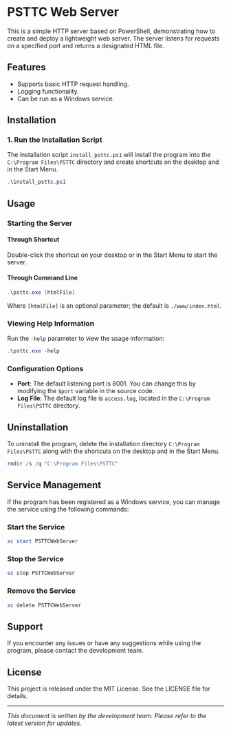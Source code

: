# PSTTC Web Server

This is a simple HTTP server based on PowerShell, demonstrating how to create and deploy a lightweight web server. The server listens for requests on a specified port and returns a designated HTML file.

## Features

- Supports basic HTTP request handling.
- Logging functionality.
- Can be run as a Windows service.

## Installation

### 1. Run the Installation Script

The installation script `install_psttc.ps1` will install the program into the `C:\Program Files\PSTTC` directory and create shortcuts on the desktop and in the Start Menu.

```powershell
.\install_psttc.ps1
```

## Usage

### Starting the Server

#### Through Shortcut

Double-click the shortcut on your desktop or in the Start Menu to start the server.

#### Through Command Line

```powershell
.\psttc.exe [htmlFile]
```

Where `[htmlFile]` is an optional parameter; the default is `./www/index.html`.

### Viewing Help Information

Run the `-help` parameter to view the usage information:

```powershell
.\psttc.exe -help
```

### Configuration Options

- **Port**: The default listening port is 8001. You can change this by modifying the `$port` variable in the source code.
- **Log File**: The default log file is `access.log`, located in the `C:\Program Files\PSTTC` directory.

## Uninstallation

To uninstall the program, delete the installation directory `C:\Program Files\PSTTC` along with the shortcuts on the desktop and in the Start Menu.

```powershell
rmdir /s /q "C:\Program Files\PSTTC"
```

## Service Management

If the program has been registered as a Windows service, you can manage the service using the following commands:

### Start the Service

```powershell
sc start PSTTCWebServer
```

### Stop the Service

```powershell
sc stop PSTTCWebServer
```

### Remove the Service

```powershell
sc delete PSTTCWebServer
```

## Support

If you encounter any issues or have any suggestions while using the program, please contact the development team.

## License

This project is released under the MIT License. See the LICENSE file for details.

---
*This document is written by the development team. Please refer to the latest version for updates.*

